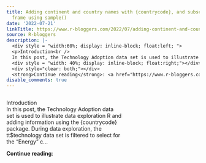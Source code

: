 ```yaml
---
title: Adding continent and country names with {countrycode}, and subsetting a data
  frame using sample()
date: '2022-07-21'
linkTitle: https://www.r-bloggers.com/2022/07/adding-continent-and-country-names-with-countrycode-and-subsetting-a-data-frame-using-sample/
source: R-bloggers
description: |-
  <div style = "width:60%; display: inline-block; float:left; ">
  <p>Introduction<br />
  In this post, the Technology Adoption data set is used to illustrate data exploration R and adding information using the {countrycode} package. During data exploration, the tt$technology data set is filtered to select for the “Energy” c...</p></div>
  <div style = "width: 40%; display: inline-block; float:right;"></div>
  <div style="clear: both;"></div>
  <strong>Continue reading</strong>: <a href="https://www.r-bloggers.com/2022/07/adding-continent-and-country-names-with-countrycode-and-subsetting-a-data-frame-using-s ...
disable_comments: true
---
```

<div style = "width:60%; display: inline-block; float:left; ">
<p>Introduction<br />
In this post, the Technology Adoption data set is used to illustrate data exploration R and adding information using the {countrycode} package. During data exploration, the tt$technology data set is filtered to select for the “Energy” c...</p></div>
<div style = "width: 40%; display: inline-block; float:right;"></div>
<div style="clear: both;"></div>
<strong>Continue reading</strong>: <a href="https://www.r-bloggers.com/2022/07/adding-continent-and-country-names-with-countrycode-and-subsetting-a-data-frame-using-s ...